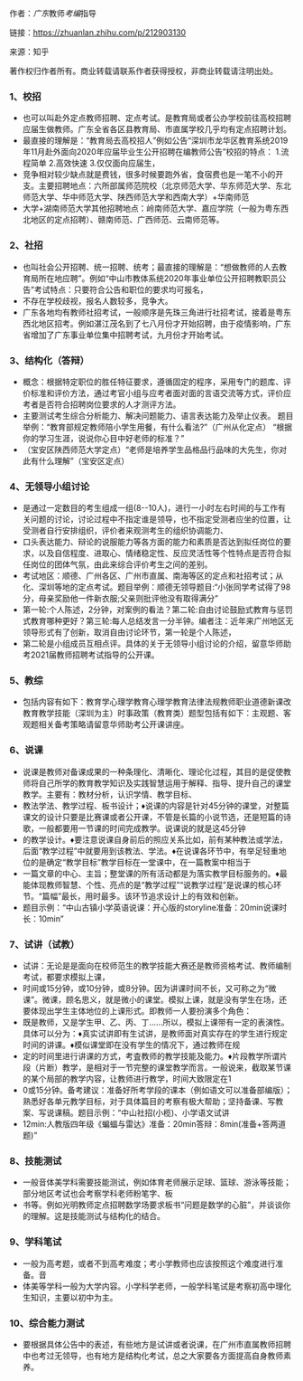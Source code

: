 作者：<em>广东</em>教师<em>考编</em>指导

链接：https://zhuanlan.zhihu.com/p/212903130

来源：知乎

著作权归作者所有。商业转载请联系作者获得授权，非商业转载请注明出处。

### 1、校招
- 也可以叫赴外定点教师招聘、定点考试。是教育局或者公办学校前往高校招聘应届生做教师。广东全省各区县教育局、市直属学校几乎均有定点招聘计划。 
- 最直接的理解是：“教育局去高校招人”例如公告“深圳市龙华区教育系统2019年11月赴外面向2020年应届毕业生公开招聘在编教师公告”校招的特点： 1.流程简单 2.高效快速 3.仅仅面向应届生，
- 竞争相对较少缺点就是费钱，很多时候要跑外省，食宿费也是一笔不小的开支。主要招聘地点：六所部属师范院校（北京师范大学、华东师范大学、东北师范大学、华中师范大学、陕西师范大学和西南大学）+华南师范
- 大学+湖南师范大学其他招聘地点：岭南师范大学、嘉应学院（一般为粤东西北地区的定点招聘）、赣南师范、广西师范、云南师范等。

### 2、社招
- 也叫社会公开招聘、统一招聘、统考；最直接的理解是：“想做教师的人去教育局所在地应聘”。例如“中山市教体系统2020年事业单位公开招聘教职员公告”考试特点：只要符合公告和职位的要求均可报名，
- 不存在学校歧视，报名人数较多，竞争大。
- 广东各地均有教师社招考试，一般顺序是先珠三角进行社招考试，接着是粤东西北地区招考。例如湛江茂名到了七八月份才开始招聘，由于疫情影响，广东省增加了广东事业单位集中招聘考试，九月份才开始考试。

### 3、结构化（答辩）
- 概念：根据特定职位的胜任特征要求，遵循固定的程序，采用专门的题库、评价标准和评价方法，通过考官小组与应考者面对面的言语交流等方式，评价应考者是否符合招聘岗位要求的人才测评方法。
- 主要测试考生综合分析能力、解决问题能力、语言表达能力及举止仪表。  题目举例：“教育部规定教师陪小学生用餐，有什么看法?”（广州从化定点） “根据你的学习生涯，说说你心目中好老师的标准？”
- （宝安区陕西师范大学定点）“老师是培养学生品格品行品味的大先生，你对此有什么理解”（宝安区定点）

### 4、无领导小组讨论
- 是通过一定数目的考生组成一组(8--10人)，进行一小时左右时间的与工作有关问题的讨论，讨论过程中不指定谁是领导，也不指定受测者应坐的位置，让受测者自行安排组织，评价者来观测考生的组织协调能力、
- 口头表达能力、辩论的说服能力等各方面的能力和素质是否达到拟任岗位的要求，以及自信程度、进取心、情绪稳定性、反应灵活性等个性特点是否符合拟任岗位的团体气氛，由此来综合评价考生之间的差别。
- 考试地区：顺德、广州各区、广州市直属、南海等区的定点和社招考试；从化、深圳等地的定点考试。题目举例：顺德无领导题目:“小张同学考试得了98分，母亲奖励他一件新衣服;父亲则批评他没有取得满分”
- 第一轮:个人陈述，2分钟，对案例的看法？第二轮:自由讨论鼓励式教育与惩罚式教育哪种更好？第三轮:每人总结发言一分半钟。编者注：近年来广州地区无领导形式有了创新，取消自由讨论环节，第一轮是个人陈述，
- 第二轮是小组成员互相点评。具体的关于无领导小组讨论的介绍，留意华师助考2021届教师招聘考试指导的公开课。

### 5、教综
- 包括内容有如下：教育学心理学教育心理学教育法律法规教师职业道德新课改教育教学技能（深圳为主）时事政策（教育类）题型包括有如下：主观题、客观题相关备考策略请留意华师助考公开课讲座。

### 6、说课
- 说课是教师对备课成果的一种条理化、清晰化、理论化过程，其目的是促使教师将自己所学的教育教学知识及实践智慧运用于解释、指导、提升自己的课堂教学。主要有：教材分析，认识学情、教学目标、
- 教法学法、教学过程、板书设计；♦说课的内容是针对45分钟的课堂，对整篇课文的设计只要是比赛课或者公开课，不管是长篇的小说节选，还是短篇的诗歌，一般都要用一节课的时间完成教学。说课说的就是这45分钟
- 的教学设计。♦要注意说课自身前后的照应关系比如，前有某种教法或学法，后面“教学过程”中就要用到该教法、学法。♦在说课各环节中，有举足轻重地位的是确定“教学目标”教学目标在一堂课中，在一篇教案中相当于
- 一篇文章的中心、主旨；整堂课的所有活动都是为落实教学目标服务的。♦最能体现教师智慧、个性、亮点的是“教学过程”“说教学过程”是说课的核心环节。“篇幅”最长，用时最多。该环节追求设计上的有效和创新。
- 题目示例：“中山古镇小学英语说课：开心版的storyline准备：20min说课时长：10min”

### 7、试讲（试教）
- 试讲：无论是是面向在校师范生的教学技能大赛还是教师资格考试、教师编制考试，都要求模拟上课，
- 时间或15分钟，或10分钟，或8分钟。因为讲课时间不长，又可称之为“微课”。微课，顾名思义，就是微小的课堂。模拟上课，就是没有学生在场，还要体现出学生主体地位的上课形式。即教师一人要扮演多个角色：
- 既是教师，又是学生甲、乙、丙、丁……所以，模拟上课带有一定的表演性。具体可以分为：♦真实试讲即有生试讲，是教师面对真实存在的学生进行规定时间的讲课。♦模似课堂即在没有学生的情况下，通过教师在规
- 定的时间里进行讲课的方式，考査教师的教学技能及能力。♦片段教学所谓片段（片断）教学，是相对于一节完整的课堂教学而言。一般说来，截取某节课的某个局部的教学内容，让教师进行教学，时间大致限定在1
- 0或15分钟。备考建议：准备好所考学段的课本（例如语文可以准备部编版）；熟悉好各单元教学目标，对于具体篇目的考察有极大帮助；坚持备课、写教案、写说课稿。题目示例：“中山社招(小榄)、小学语文试讲
- 12min:人教版四年级《蝙蝠与雷达》准备：20min答辩：8min(准备+答两道题)”

### 8、技能测试
- 一般音体美学科需要技能测试，例如体育老师展示足球、篮球、游泳等技能；部分地区考试也会考察学科老师粉笔字、板
- 书等。例如光明教师定点招聘数学场要求板书“问题是数学的心脏”，并谈谈你的理解。这是技能测试与结构化的结合。

### 9、学科笔试
- 一般为高考题，或者不到高考难度；考小学教师也应该按照这个难度进行准备。音
- 体美等学科一般为大学内容。小学科学老师，一般学科笔试是考察初高中理化生知识，主要以初中为主。

### 10、综合能力测试
- 要根据具体公告中的表述，有些地方是试讲或者说课，在广州市直属教师招聘中也考过无领导，也有地方是结构化考试，总之大家要各方面提高自身教师素养。
